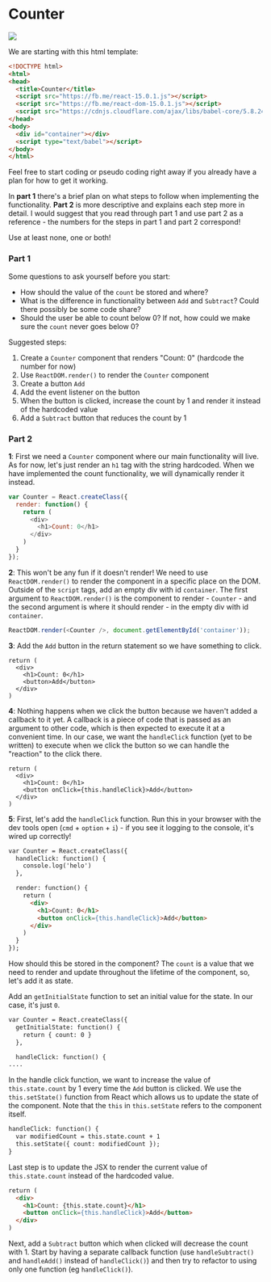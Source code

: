 # Counter

![](http://recordit.co/YFm33ErFti.gif)

We are starting with this html template:

```html
<!DOCTYPE html>
<html>
<head>
  <title>Counter</title>
  <script src="https://fb.me/react-15.0.1.js"></script>
  <script src="https://fb.me/react-dom-15.0.1.js"></script>
  <script src="https://cdnjs.cloudflare.com/ajax/libs/babel-core/5.8.24/browser.min.js"></script>
</head>
<body>
  <div id="container"></div>
  <script type="text/babel"></script>
</body>
</html>
```

Feel free to start coding or pseudo coding right away if you already have a plan for how to get it working.

In **part 1** there's a brief plan on what steps to follow when implementing the functionality. **Part 2** is more descriptive and explains each step more in detail. I would suggest that you read through part 1 and use part 2 as a reference - the numbers for the steps in part 1 and part 2 correspond!

Use at least none, one or both!

### Part 1

Some questions to ask yourself before you start:

* How should the value of the `count` be stored and where?
* What is the difference in functionality between `Add` and `Subtract`? Could there possibly be some code share?
* Should the user be able to count below 0? If not, how could we make sure the `count` never goes below 0?

Suggested steps:

1. Create a `Counter` component that renders "Count: 0" (hardcode the number for now)
2. Use `ReactDOM.render()` to render the `Counter` component
3. Create a button `Add`
4. Add the event listener on the button
5. When the button is clicked, increase the count by 1 and render it instead of the hardcoded value
6. Add a `Subtract` button that reduces the count by 1


### Part 2

**1**: First we need a `Counter` component where our main functionality will live. As for now, let's just render an `h1` tag with the string hardcoded. When we have implemented the count functionality, we will dynamically render it instead.

```js
var Counter = React.createClass({
  render: function() {
    return (
      <div>
        <h1>Count: 0</h1>
      </div>
    )
  }
});
```

**2**: This won't be any fun if it doesn't render! We need to use `ReactDOM.render()` to render the component in a specific place on the DOM. Outside of the `script` tags, add an empty div with id `container`. The first argument to `ReactDOM.render()` is the component to render - `Counter` - and the second argument is where it should render - in the empty div with id `container`.

```js
ReactDOM.render(<Counter />, document.getElementById('container'));
```

**3**: Add the `Add` button in the return statement so we have something to click.

```
return (
  <div>
    <h1>Count: 0</h1>
    <button>Add</button>
  </div>
)
```

**4**: Nothing happens when we click the button because we haven't added a callback to it yet. A callback is a piece of code that is passed as an argument to other code, which is then expected to execute it at a convenient time. In our case, we want the `handleClick` function (yet to be written) to execute when we click the button so we can handle the "reaction" to the click there.

```
return (
  <div>
    <h1>Count: 0</h1>
    <button onClick={this.handleClick}>Add</button>
  </div>
)
```

**5**: First, let's add the `handleClick` function. Run this in your browser with the dev tools open (`cmd` + `option` + `i`) - if you see it logging to the console, it's wired up correctly!

```html
var Counter = React.createClass({
  handleClick: function() {
    console.log('helo')
  },

  render: function() {
    return (
      <div>
        <h1>Count: 0</h1>
        <button onClick={this.handleClick}>Add</button>
      </div>
    )
  }
});
```

How should this be stored in the component? The `count` is a value that we need to render and update throughout the lifetime of the component, so, let's add it as state.

Add an `getInitialState` function to set an initial value for the state. In our case, it's just `0`.

```html
var Counter = React.createClass({
  getInitialState: function() {
    return { count: 0 }
  },

  handleClick: function() {
....
```

In the handle click function, we want to increase the value of `this.state.count` by 1 every time the `Add` button is clicked. We use the `this.setState()` function from React which allows us to update the state of the component. Note that the `this` in `this.setState` refers to the component itself.

```html
handleClick: function() {
  var modifiedCount = this.state.count + 1
  this.setState({ count: modifiedCount });
}
```

Last step is to update the JSX to render the current value of `this.state.count` instead of the hardcoded value.

```html
return (
  <div>
    <h1>Count: {this.state.count}</h1>
    <button onClick={this.handleClick}>Add</button>
  </div>
)
```

Next, add a `Subtract` button which when clicked will decrease the count with 1. Start by having a separate callback function (use `handleSubtract()` and `handleAdd()` instead of `handleClick()`) and then try to refactor to using only one function (eg `handleClick()`).
